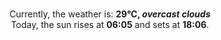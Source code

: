 <p  align="center"><br/>Currently, the weather is: <b> 29°C, <i>overcast clouds</i></b></br>Today, the sun rises at <b>06:05</b> and sets at <b>18:06</b>.</p>
